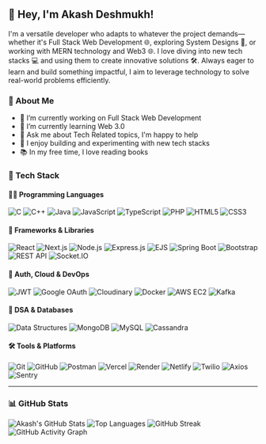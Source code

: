 ## 👋 Hey, I'm Akash Deshmukh!

I'm a versatile developer who adapts to whatever the project demands—whether it's Full Stack Web Development 🌐, exploring System Designs 🎨, or working with MERN technology and Web3 🌐. I love diving into new tech stacks 💻 and using them to create innovative solutions 🛠️. Always eager to learn and build something impactful, I aim to leverage technology to solve real-world problems efficiently.


### 📌 About Me

- 🔭 I’m currently working on Full Stack Web Development
- 🌱 I’m currently learning Web 3.0
- 💬 Ask me about Tech Related topics, I'm happy to help
- 🎨 I enjoy building and experimenting with new tech stacks
- 📚 In my free time, I love reading books


### 🚀 Tech Stack

#### 👨‍💻 Programming Languages
![C](https://img.shields.io/badge/C-A8B9CC?style=flat&logo=c&logoColor=white)
![C++](https://img.shields.io/badge/C++-00599C?style=flat&logo=c%2B%2B&logoColor=white)
![Java](https://img.shields.io/badge/Java-007396?style=flat&logo=java&logoColor=white)
![JavaScript](https://img.shields.io/badge/JavaScript-F7DF1E?style=flat&logo=javascript&logoColor=black)
![TypeScript](https://img.shields.io/badge/TypeScript-3178C6?style=flat&logo=typescript&logoColor=white)
![PHP](https://img.shields.io/badge/PHP-777BB4?style=flat&logo=php&logoColor=white)
![HTML5](https://img.shields.io/badge/HTML5-E34F26?style=flat&logo=html5&logoColor=white)
![CSS3](https://img.shields.io/badge/CSS3-1572B6?style=flat&logo=css3&logoColor=white)

#### 🧩 Frameworks & Libraries
![React](https://img.shields.io/badge/React-20232A?style=flat&logo=react&logoColor=61DAFB)
![Next.js](https://img.shields.io/badge/Next.js-000000?style=flat&logo=next.js&logoColor=white)
![Node.js](https://img.shields.io/badge/Node.js-339933?style=flat&logo=nodedotjs&logoColor=white)
![Express.js](https://img.shields.io/badge/Express.js-000000?style=flat&logo=express&logoColor=white)
![EJS](https://img.shields.io/badge/EJS-000?style=flat&logo=ejs&logoColor=white)
![Spring Boot](https://img.shields.io/badge/Spring%20Boot-6DB33F?style=flat&logo=spring-boot&logoColor=white)
![Bootstrap](https://img.shields.io/badge/Bootstrap-563D7C?style=flat&logo=bootstrap&logoColor=white)
![REST API](https://img.shields.io/badge/REST%20API-FF6F00?style=flat&logo=api&logoColor=white)
![Socket.IO](https://img.shields.io/badge/Socket.IO-010101?style=flat&logo=socket.io&logoColor=white)

#### 🔐 Auth, Cloud & DevOps
![JWT](https://img.shields.io/badge/JWT-000000?style=flat&logo=jsonwebtokens&logoColor=white)
![Google OAuth](https://img.shields.io/badge/Google%20OAuth-4285F4?style=flat&logo=google&logoColor=white)
![Cloudinary](https://img.shields.io/badge/Cloudinary-3448C5?style=flat&logo=cloudinary&logoColor=white)
![Docker](https://img.shields.io/badge/Docker-2496ED?style=flat&logo=docker&logoColor=white)
![AWS EC2](https://img.shields.io/badge/AWS%20EC2-FF9900?style=flat&logo=amazon-ec2&logoColor=white)
![Kafka](https://img.shields.io/badge/Kafka-231F20?style=flat&logo=apache-kafka&logoColor=white)

#### 🧠 DSA & Databases
![Data Structures](https://img.shields.io/badge/Data%20Structures-%23f48024?style=flat)
![MongoDB](https://img.shields.io/badge/MongoDB-47A248?style=flat&logo=mongodb&logoColor=white)
![MySQL](https://img.shields.io/badge/MySQL-4479A1?style=flat&logo=mysql&logoColor=white)
![Cassandra](https://img.shields.io/badge/Apache%20Cassandra-1287B1?style=flat&logo=apache-cassandra&logoColor=white)

#### 🛠️ Tools & Platforms
![Git](https://img.shields.io/badge/Git-F05032?style=flat&logo=git&logoColor=white)
![GitHub](https://img.shields.io/badge/GitHub-181717?style=flat&logo=github&logoColor=white)
![Postman](https://img.shields.io/badge/Postman-FF6C37?style=flat&logo=postman&logoColor=white)
![Vercel](https://img.shields.io/badge/Vercel-000000?style=flat&logo=vercel&logoColor=white)
![Render](https://img.shields.io/badge/Render-46E3B7?style=flat&logo=render&logoColor=white)
![Netlify](https://img.shields.io/badge/Netlify-00C7B7?style=flat&logo=netlify&logoColor=white)
![Twilio](https://img.shields.io/badge/Twilio-F22F46?style=flat&logo=twilio&logoColor=white)
![Axios](https://img.shields.io/badge/Axios-5A29E4?style=flat)
![Sentry](https://img.shields.io/badge/Sentry-362D59?style=flat&logo=sentry&logoColor=white)

---

### 📊 GitHub Stats

![Akash's GitHub Stats](https://github-readme-stats.vercel.app/api?username=Akash-75-76&show_icons=true&theme=radical)
![Top Languages](https://github-readme-stats.vercel.app/api/top-langs/?username=Akash-75-76&layout=compact&theme=radical)
![GitHub Streak](https://streak-stats.demolab.com?user=Akash-75-76&theme=dark&hide_border=true)
![GitHub Activity Graph](https://github-readme-activity-graph.vercel.app/graph?username=Akash-75-76&theme=dracula)




